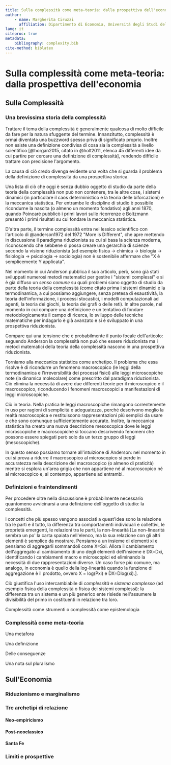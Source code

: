 ```yaml
---
title: Sulla complessità come meta-teoria: dalla prospettiva dell'economia
author: 
    - name: Margherita Ciruzzi
      affiliation: Dipartimento di Economia, Università degli Studi dell'Insubria
lang: it
citeproc: true
metadata:
    bibliography: complexity.bib
cite-method: biblatex
---
```



# Sulla complessità come meta-teoria: dalla prospettiva dell'economia

## Sulla Complessità

### Una brevissima storia della complessità

Trattare il tema della complessità è generalmente qualcosa di molto difficile da fare per la natura sfuggente del termine. Innanzitutto, complessità è ormai diventata una buzzword spesso priva di significato proprio. Inoltre non esiste una definizione condivisa di cosa sia la complessità a livello scientifico [@horgan2015, citato in @holt2011, elenca 45 differenti idee da cui partire per cercare una definizione di complessità], rendendo difficile trattare con precisione l'argomento.

La causa di ciò credo divenga evidente una volta che si guarda il problema della definizione di complessità da una prospettiva storica. 

Una lista di ciò che oggi è senza dubbio oggetto di studio da parte della teoria della complessità non può non contenere, tra le altre cose, i sistemi dinamici (in particolare il caos deterministico e la teoria delle biforcazioni) e la meccanica statistica. Per entrambe le discipline di studio è possibile ricondurne la nascita (o almeno un momento fondativo) agli anni 1870, quando Poincaré pubblicò i primi lavori sulle ricorrenze e Boltzmann presentò i primi risultati su cui fondare la meccanica statistica.

D'altra parte, il termine complessità entra nel lessico scientifico con l'articolo di @anderson1972 del 1972 "More is Different", che apre mettendo in discussione il paradigma riduzionista su cui si basa la scienza moderna, riconoscendo che sebbene si possa creare una gerarchia di scienze secondo la visione riduzionista (ad esempio fisica -> chimica -> biologia -> fisiologia -> psicologia -> sociologia) non è sostenibile affermare che "X è semplicemente Y applicata".

Nel momento in cui Anderson pubblica il suo articolo, però, sono già stati sviluppati numerosi metodi matematici per gestire i "sistemi complessi" e si è già diffuso un _senso comune_ su quali problemi siano oggetto di studio da parte della teoria della complessità (come citato prima i sistemi dinamici e la termodinamica, a cui possiamo aggiungere, senza pretesa di esaustività, la teoria dell'informazione, i processi stocastici, i modelli computazionali ad agenti, la teoria dei giochi, la teoria dei grafi o delle reti). In altre parole, nel momento in cui compare una definizione e un tentativo di fondare metodologicamente il campo di ricerca, lo sviluppo delle tecniche matematiche per indagarlo è già avanzato e si è sviluppato in una prospettiva riduzionista.

Compare qui una tensione che è probabilmente il punto focale dell'articolo: seguendo Anderson la complessità non può che essere riduzionista ma i metodi matematici della teoria della complessità nascono in una prospettiva riduzionista.

Torniamo alla meccanica statistica come archetipo. Il problema che essa risolve è di ricondurre un fenomeno macroscopico (le leggi della termodinamica e l'irreversibilità dei processi fisici) alle leggi microscopiche note (la dinamica molecolare) come prescritto dal paradigma riduzionista.  Ciò elimina la necessità di avere due differenti teorie per il microscopico e il macroscopico, riconducendo i fenomeni macroscopici a manifestazioni di leggi microscopiche.

Ciò in teoria. Nella pratica le leggi macroscopiche rimangono correntemente in uso per ragioni di semplicità e adeguatezza, perché descrivono meglio la realtà macroscopica e restituiscono rappresentazioni più semplici da usare e che sono comunque sufficientemente accurate. Inoltre, la meccanica statistica ha creato una nuova descrizione mesoscopica dove le leggi microscopiche e macroscopiche si toccano descrivendo fenomeni che possono essere spiegati però solo da un terzo gruppo di leggi (mesoscopiche).

In questo senso possiamo tornare all'intuizione di Anderson: nel momento in cui si prova a ridurre il macroscopico al microscopico si perde in accuratezza nella descrizione del macroscopico (o almeno di praticità) mentre si esplora un'area grigia che non appartiene né al macroscopico né al microscopico e, al contempo, appartiene ad entrambi.

### Definizioni e fraintendimenti

Per procedere oltre nella discussione è probabilmente necessario quantomeno avvicinarsi a una definizione dell'oggetto di studio: la complessità.

I concetti che più spesso vengono associati a quest'idea sono la relazione tra le parti e il tutto, la differenza tra comportamenti individuali e collettivi, le proprietà emergenti, le relazioni tra le parti, la non-linearità [La non-linearità sembra un po' la carta spaiata nell'elenco, ma la sua relazione con gli altri elementi è semplice da mostrare. Pensiamo a un insieme di elementi xi e pensiamo di aggregarli sommandoli come X=Sxi. Allora il cambiamento dell'aggregato al cambiamento di uno degli elementi dell'insieme è DX=Dxi, identificando i cambiamenti macro e microscopici ed eliminando la necessità di due rappresentazioni diverse. Un caso forse più comune, ma analogo, in economia è quello della log-linearità quando la funzione di aggregazione è il prodotto, ovvero X = log(Pxi) e DX=Dlog(xi).].

Ciò giustifica l'uso intercambiabile di _complessità_ e _sistema complesso_ (ad esempio fisica della complessità o fisica dei sistemi complessi): la differenza tra un sistema e un più generico ente risiede nell'assumere la divisibilità del primo in costituenti in relazione tra loro. 

Complessità come strumenti o complessità come epistemologia

### Complessità come meta-teoria

Una metafora

Una definizione

Delle conseguenze

Una nota sul pluralismo

## Sull'Economia

### Riduzionismo e marginalismo

### Tre archetipi di relazione

#### Neo-empiricismo

#### Post-neoclassico

#### Santa Fe

### Limiti e prospettive



